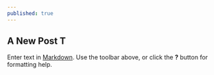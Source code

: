 ```yaml
---
published: true
---
```

## A New Post T

Enter text in [Markdown](http://daringfireball.net/projects/markdown/). Use the toolbar above, or click the **?** button for formatting help.

